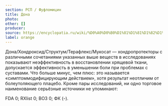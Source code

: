 ```yaml
---
section: РСП / Фуфломицин
title: Дона
photo:
other: []
producer:
source: https://encyclopatia.ru/wiki/%D0%A0%D0%B0%D1%81%D1%81%D1%82%D1%80%D0%B5%D0%BB%D1%8C%D0%BD%D1%8B%D0%B9_%D1%81%D0%BF%D0%B8%D1%81%D0%BE%D0%BA_%D0%BF%D1%80%D0%B5%D0%BF%D0%B0%D1%80%D0%B0%D1%82%D0%BE%D0%B2
label: orange
---
```


Дона/Хондроксид/Структум/Терафлекс/Мукосат — хондропротекторы с различными сочетаниями указанных выше веществ в исследованиях показывают неэффективность в восстановлении хрящевой ткани, допускается эффективность в уменьшении боли при проблемах с суставами. Что больше минус, чем плюс: это называется «симптоммодифицирующим действием», хотя результат неотличим от болеутоляющего плацебо. Кроме пары исследований, ни одно торговое наименование серьёзные источники не упоминают:

FDA 0; RXlist 0; ВОЗ 0; ФК (-).
